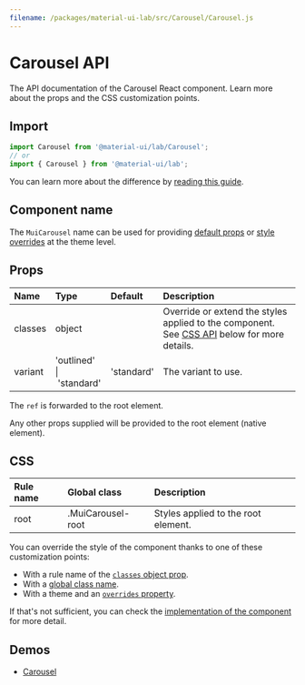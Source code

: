 ```yaml
---
filename: /packages/material-ui-lab/src/Carousel/Carousel.js
---
```


<!--- This documentation is automatically generated, do not try to edit it. -->

# Carousel API

<p class="description">The API documentation of the Carousel React component. Learn more about the props and the CSS customization points.</p>

## Import

```js
import Carousel from '@material-ui/lab/Carousel';
// or
import { Carousel } from '@material-ui/lab';
```

You can learn more about the difference by [reading this guide](/guides/minimizing-bundle-size/).



## Component name

The `MuiCarousel` name can be used for providing [default props](/customization/globals/#default-props) or [style overrides](/customization/globals/#css) at the theme level.

## Props

| Name | Type | Default | Description |
|:-----|:-----|:--------|:------------|
| <span class="prop-name">classes</span> | <span class="prop-type">object</span> |  | Override or extend the styles applied to the component. See [CSS API](#css) below for more details. |
| <span class="prop-name">variant</span> | <span class="prop-type">'outlined'<br>&#124;&nbsp;'standard'</span> | <span class="prop-default">'standard'</span> | The variant to use. |

The `ref` is forwarded to the root element.

Any other props supplied will be provided to the root element (native element).

## CSS

| Rule name | Global class | Description |
|:-----|:-------------|:------------|
| <span class="prop-name">root</span> | <span class="prop-name">.MuiCarousel-root</span> | Styles applied to the root element.

You can override the style of the component thanks to one of these customization points:

- With a rule name of the [`classes` object prop](/customization/components/#overriding-styles-with-classes).
- With a [global class name](/customization/components/#overriding-styles-with-global-class-names).
- With a theme and an [`overrides` property](/customization/globals/#css).

If that's not sufficient, you can check the [implementation of the component](https://github.com/mui-org/material-ui/blob/master/packages/material-ui-lab/src/Carousel/Carousel.js) for more detail.

## Demos

- [Carousel](/components/carousel/)

